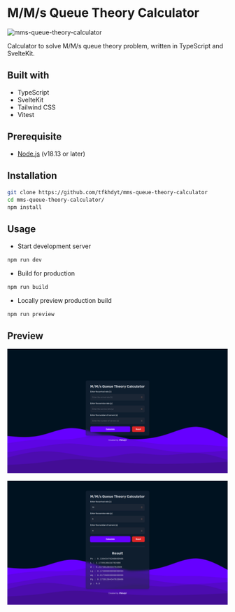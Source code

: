 # M/M/s Queue Theory Calculator

![mms-queue-theory-calculator](https://socialify.git.ci/tfkhdyt/mms-queue-theory-calculator/image?description=1&descriptionEditable=Calculator%20to%20solve%20M%2FM%2Fs%20queue%20theory%20problem%2C%20written%20in%20TypeScript%20and%20SvelteKit.&font=Inter&language=1&name=1&owner=1&pattern=Plus&theme=Dark)

Calculator to solve M/M/s queue theory problem, written in TypeScript and SvelteKit.

## Built with

- TypeScript
- SvelteKit
- Tailwind CSS
- Vitest

## Prerequisite

- [Node.js](https://nodejs.org/en/) (v18.13 or later)

## Installation

```bash
git clone https://github.com/tfkhdyt/mms-queue-theory-calculator
cd mms-queue-theory-calculator/
npm install
```

## Usage

- Start development server

```bash
npm run dev
```

- Build for production

```bash
npm run build
```

- Locally preview production build

```bash
npm run preview
```

## Preview

![preview-1](./static/Screenshot_20230108_083004.png)

![preview-2](./static/Screenshot_20230108_083019.png)
